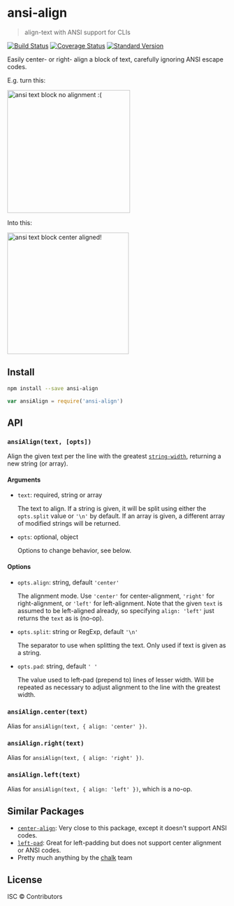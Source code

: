 # ansi-align

> align-text with ANSI support for CLIs

[![Build Status](https://travis-ci.org/nexdrew/ansi-align.svg?branch=master)](https://travis-ci.org/nexdrew/ansi-align)
[![Coverage Status](https://coveralls.io/repos/github/nexdrew/ansi-align/badge.svg?branch=master)](https://coveralls.io/github/nexdrew/ansi-align?branch=master)
[![Standard Version](https://img.shields.io/badge/release-standard%20version-brightgreen.svg)](https://github.com/conventional-changelog/standard-version)

Easily center- or right- align a block of text, carefully ignoring ANSI escape codes.

E.g. turn this:

<img width="281" alt="ansi text block no alignment :(" src="https://cloud.githubusercontent.com/assets/1929625/14937509/7c3076dc-0ed7-11e6-8c16-4f6a4ccc8346.png">

Into this:

<img width="278" alt="ansi text block center aligned!" src="https://cloud.githubusercontent.com/assets/1929625/14937510/7c3ca0b0-0ed7-11e6-8f0a-541ca39b6e0a.png">

## Install

```sh
npm install --save ansi-align
```

```js
var ansiAlign = require('ansi-align')
```

## API

### `ansiAlign(text, [opts])`

Align the given text per the line with the greatest [`string-width`](https://github.com/sindresorhus/string-width),
returning a new string (or array).

#### Arguments

- `text`: required, string or array

  The text to align. If a string is given, it will be split using either the `opts.split` value or `'\n'` by default. If
  an array is given, a different array of modified strings will be returned.

- `opts`: optional, object

  Options to change behavior, see below.

#### Options

- `opts.align`: string, default `'center'`

  The alignment mode. Use `'center'` for center-alignment, `'right'` for right-alignment, or `'left'` for
  left-alignment. Note that the given `text` is assumed to be left-aligned already, so specifying `align: 'left'` just
  returns the `text` as is (no-op).

- `opts.split`: string or RegExp, default `'\n'`

  The separator to use when splitting the text. Only used if text is given as a string.

- `opts.pad`: string, default `' '`

  The value used to left-pad (prepend to) lines of lesser width. Will be repeated as necessary to adjust alignment to
  the line with the greatest width.

### `ansiAlign.center(text)`

Alias for `ansiAlign(text, { align: 'center' })`.

### `ansiAlign.right(text)`

Alias for `ansiAlign(text, { align: 'right' })`.

### `ansiAlign.left(text)`

Alias for `ansiAlign(text, { align: 'left' })`, which is a no-op.

## Similar Packages

- [`center-align`](https://github.com/jonschlinkert/center-align): Very close to this package, except it doesn't support
  ANSI codes.
- [`left-pad`](https://github.com/camwest/left-pad): Great for left-padding but does not support center alignment or
  ANSI codes.
- Pretty much anything by the [chalk](https://github.com/chalk) team

## License

ISC © Contributors
